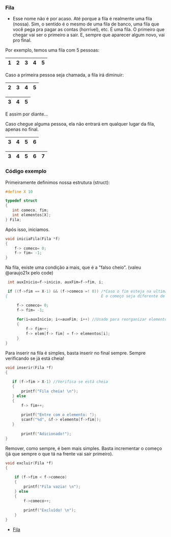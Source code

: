 ### Fila

- Esse nome não é por acaso. Até porque a fila é realmente uma fila (nossa). Sim, o sentido é o mesmo de uma fila de banco, uma fila que você
pega pra pagar as contas (horrível), etc. É uma fila. O primeiro que chegar vai ser o primeiro a sair. E, sempre que aparecer algum novo, vai pro final.


Por exemplo, temos uma fila com 5 pessoas:

1 | 2 | 3 | 4 | 5
--- | --- | --- | --- | ---

Caso a primeira pessoa seja chamada, a fila irá diminuir:

 2 | 3 | 4 | 5
 --- | --- | --- | ---
 
 3 | 4 | 5
 --- | --- | ---
 
 E assim por diante...
 
 Caso chegue alguma pessoa, ela não entrará em qualquer lugar da fila, apenas no final.
 
  3 | 4 | 5 | 6
 --- | --- | --- | ---
 
  3 | 4 | 5 | 6 | 7
 --- | --- | --- | --- | ---
 
 ### Código exemplo
 
 Primeiramente definimos nossa estrutura (struct):
 
 ```C
 #define X 10
 
 typedef struct
{
    int comeco, fim;
    int elementos[X];
} Fila;
```

Após isso, iniciamos.

```C
void iniciaFila(Fila *f)
{	
    f-> comeco= 0;
    f-> fim= -1;
}
```
Na fila, existe uma condição a mais, que é a "falso cheio". (valeu @araujo21x pelo code)

```C
 int auxInicio=f->inicio, auxFim=f->fim, i;

 if ((f->fim == X-1) && (f->comeco =! 0)) /*Caso o fim esteja na ultima posição (X-1 pois o vetor vai de 0 a 9, ou seja, 10 posições)
{                                         E o começo seja diferente de 0 */

     f-> comeco= 0;
     f-> fim= -1;
    
     for(i=auxInicio; i<=auxFim; i++) //Usado para reorganizar elementos
     {
         f-> fim++;
         f-> elem[f-> fim] = f-> elementos[i];
     }
}
```
Para inserir na fila é simples, basta inserir no final sempre. Sempre verificando se já está cheia!

```C
void inserir(Fila *f)
{
	
   if (f->fim > X-1) //Verifica se está cheia
   {
       printf("Fila cheia! \n");
   } else
   {
       f-> fim++;
		
       printf("Entre com o elemento: ");
       scanf("%d", &f-> elemento[f->fim]);		
   }
	
       printf("Adicionado!");
}
```
Remover, como sempre, é bem mais simples. Basta incrementar o começo (já que sempre o que tá na frente vai sair primeiro).

```C
void excluir(Fila *f)
{
	
	if (f->fim < f->comeco)
	{
	    printf("Fila vazia! \n");
	} else
	{
	    f->comeco++;
		
	    printf("Excluído! \n");
	}
}
```


- [Fila](https://github.com/ranielcsar/Algoritmos-em-C/blob/master/Estrutura%20de%20Dados/Fila/Fila.c "Código fonte")
